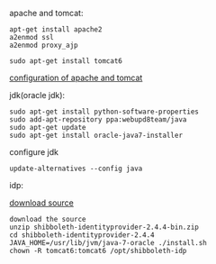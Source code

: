 
apache and tomcat:

    apt-get install apache2
    a2enmod ssl
    a2enmod proxy_ajp

    sudo apt-get install tomcat6
    
[configuration of apache and tomcat](https://wiki.shibboleth.net/confluence/display/SHIB2/IdPApacheTomcatPrepare) 
    
    
    
jdk(oracle jdk):

    sudo apt-get install python-software-properties
    sudo add-apt-repository ppa:webupd8team/java
    sudo apt-get update
    sudo apt-get install oracle-java7-installer
    
configure jdk

    update-alternatives --config java
    
    
idp:

[download source](http://shibboleth.net/downloads/identity-provider/)
    
    download the source
    unzip shibboleth-identityprovider-2.4.4-bin.zip
    cd shibboleth-identityprovider-2.4.4
    JAVA_HOME=/usr/lib/jvm/java-7-oracle ./install.sh
    chown -R tomcat6:tomcat6 /opt/shibboleth-idp
